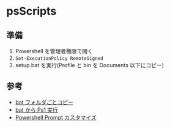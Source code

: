 # psScripts

## 準備

1. Powershell を管理者権限で開く
2. `Set-ExecutionPolicy RemoteSigned`
3. setup.bat を実行(Profile と bin を Documents 以下にコピー)

## 参考

- [bat フォルダごとコピー](https://qiita.com/sano192/items/b4570d1d1f82e14123f1)
- [bat から Ps1 実行](https://qiita.com/tomoko523/items/df8e384d32a377381ef9)
- [Powershell Prompt カスタマイズ](https://www.commandline.ninja/customize-pscmdprompt/#:~:text=You%20can%20customize%20your%20command,the%20built%2Din%20prompt%20function.)
